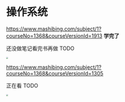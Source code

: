 # 操作系统

https://www.mashibing.com/subject/1?courseNo=1368&courseVersionId=1913  **学完了**

还没做笔记看完书再做 TODO

<img src="C:\backup\assets\20231008104732.png" style="zoom:33%;" />

https://www.mashibing.com/subject/1?courseNo=1368&courseVersionId=1305

正在看 TODO

<img src="C:\backup\assets\20231008104803.png" style="zoom:33%;" />


